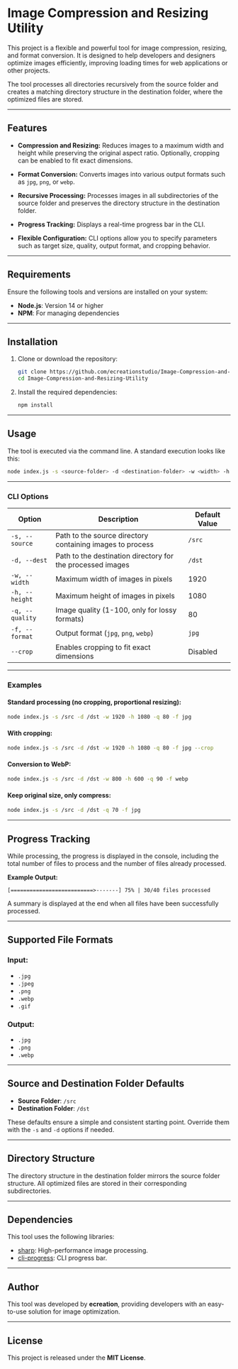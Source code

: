 
# Image Compression and Resizing Utility

This project is a flexible and powerful tool for image compression, resizing, and format conversion. It is designed to help developers and designers optimize images efficiently, improving loading times for web applications or other projects.

The tool processes all directories recursively from the source folder and creates a matching directory structure in the destination folder, where the optimized files are stored.

---

## Features

- **Compression and Resizing:**
  Reduces images to a maximum width and height while preserving the original aspect ratio. Optionally, cropping can be enabled to fit exact dimensions.

- **Format Conversion:**
  Converts images into various output formats such as `jpg`, `png`, or `webp`.

- **Recursive Processing:**
  Processes images in all subdirectories of the source folder and preserves the directory structure in the destination folder.

- **Progress Tracking:**
  Displays a real-time progress bar in the CLI.

- **Flexible Configuration:**
  CLI options allow you to specify parameters such as target size, quality, output format, and cropping behavior.

---

## Requirements

Ensure the following tools and versions are installed on your system:

- **Node.js**: Version 14 or higher
- **NPM**: For managing dependencies

---

## Installation

1. Clone or download the repository:
   ```bash
   git clone https://github.com/ecreationstudio/Image-Compression-and-Resizing-Utility.git
   cd Image-Compression-and-Resizing-Utility
   ```

2. Install the required dependencies:
   ```bash
   npm install
   ```

---

## Usage

The tool is executed via the command line. A standard execution looks like this:

```bash
node index.js -s <source-folder> -d <destination-folder> -w <width> -h <height> -q <quality> -f <output-format> [--crop]
```

---

### CLI Options

| Option         | Description                                                                   | Default Value |
|----------------|-------------------------------------------------------------------------------|---------------|
| `-s, --source` | Path to the source directory containing images to process                    | `/src`        |
| `-d, --dest`   | Path to the destination directory for the processed images                   | `/dst`        |
| `-w, --width`  | Maximum width of images in pixels                                            | 1920          |
| `-h, --height` | Maximum height of images in pixels                                           | 1080          |
| `-q, --quality`| Image quality (1-100, only for lossy formats)                                | 80            |
| `-f, --format` | Output format (`jpg`, `png`, `webp`)                                         | `jpg`         |
| `--crop`       | Enables cropping to fit exact dimensions                                     | Disabled      |

---

### Examples

#### Standard processing (no cropping, proportional resizing):
```bash
node index.js -s /src -d /dst -w 1920 -h 1080 -q 80 -f jpg
```

#### With cropping:
```bash
node index.js -s /src -d /dst -w 1920 -h 1080 -q 80 -f jpg --crop
```

#### Conversion to WebP:
```bash
node index.js -s /src -d /dst -w 800 -h 600 -q 90 -f webp
```

#### Keep original size, only compress:
```bash
node index.js -s /src -d /dst -q 70 -f jpg
```

---

## Progress Tracking

While processing, the progress is displayed in the console, including the total number of files to process and the number of files already processed.

**Example Output:**
```
[==========================>-------] 75% | 30/40 files processed
```

A summary is displayed at the end when all files have been successfully processed.

---

## Supported File Formats

### Input:
- `.jpg`
- `.jpeg`
- `.png`
- `.webp`
- `.gif`

### Output:
- `.jpg`
- `.png`
- `.webp`

---

## Source and Destination Folder Defaults

- **Source Folder**: `/src`
- **Destination Folder**: `/dst`

These defaults ensure a simple and consistent starting point. Override them with the `-s` and `-d` options if needed.

---

## Directory Structure

The directory structure in the destination folder mirrors the source folder structure. All optimized files are stored in their corresponding subdirectories.

---

## Dependencies

This tool uses the following libraries:

- [sharp](https://sharp.pixelplumbing.com/): High-performance image processing.
- [cli-progress](https://github.com/AndiDittrich/Node.CLI-Progress): CLI progress bar.

---

## Author

This tool was developed by **ecreation**, providing developers with an easy-to-use solution for image optimization.

---

## License

This project is released under the **MIT License**.
